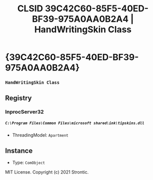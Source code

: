 ﻿---
title: "CLSID 39C42C60-85F5-40ED-BF39-975A0AA0B2A4 | HandWritingSkin Class"
excerpt: What is COM-Object CLSID 39C42C60-85F5-40ED-BF39-975A0AA0B2A4?
---

# {39C42C60-85F5-40ED-BF39-975A0AA0B2A4}

### `HandWritingSkin Class`

## Registry


### InprocServer32

##### `C:\Program Files\Common Files\microsoft shared\ink\tipskins.dll`
* ThreadingModel: `Apartment`

## Instance

* Type: `ComObject`

MIT License. Copyright (c) 2021 Strontic.


